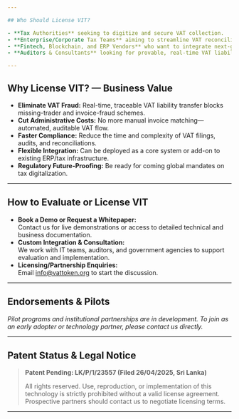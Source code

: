 ```yaml
---

## Who Should License VIT?

- **Tax Authorities** seeking to digitize and secure VAT collection.
- **Enterprise/Corporate Tax Teams** aiming to streamline VAT reconciliation and compliance.
- **Fintech, Blockchain, and ERP Vendors** who want to integrate next-generation tax tech into their platforms.
- **Auditors & Consultants** looking for provable, real-time VAT liability tracking for clients.

---
```


## Why License VIT? — Business Value

- **Eliminate VAT Fraud:** Real-time, traceable VAT liability transfer blocks missing-trader and invoice-fraud schemes.
- **Cut Administrative Costs:** No more manual invoice matching—automated, auditable VAT flow.
- **Faster Compliance:** Reduce the time and complexity of VAT filings, audits, and reconciliations.
- **Flexible Integration:** Can be deployed as a core system or add-on to existing ERP/tax infrastructure.
- **Regulatory Future-Proofing:** Be ready for coming global mandates on tax digitalization.

---

## How to Evaluate or License VIT

- **Book a Demo or Request a Whitepaper:**  
  Contact us for live demonstrations or access to detailed technical and business documentation.
- **Custom Integration & Consultation:**  
  We work with IT teams, auditors, and government agencies to support evaluation and implementation.
- **Licensing/Partnership Enquiries:**  
  Email [info@vattoken.org](mailto:info@vattoken.org) to start the discussion.

---

## Endorsements & Pilots

_Pilot programs and institutional partnerships are in development. To join as an early adopter or technology partner, please contact us directly._

---

## Patent Status & Legal Notice

> **Patent Pending: LK/P/1/23557 (Filed 26/04/2025, Sri Lanka)**
>
> All rights reserved. Use, reproduction, or implementation of this technology is strictly prohibited without a valid license agreement. Prospective partners should contact us to negotiate licensing terms.

---
